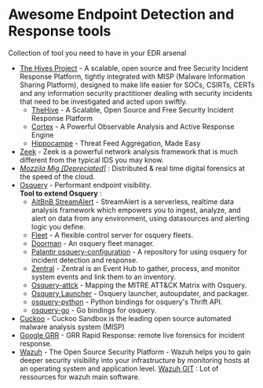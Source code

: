 # Awesome Endpoint Detection and Response tools

Collection of tool you need to have in your EDR arsenal

- [The Hives Project](https://thehive-project.org/) - A scalable, open source and free Security Incident Response Platform, tightly integrated with MISP (Malware Information Sharing Platform), designed to make life easier for SOCs, CSIRTs, CERTs and any information security practitioner dealing with security incidents that need to be investigated and acted upon swiftly.
  - [TheHive](https://github.com/TheHive-Project/TheHive) - A Scalable, Open Source and Free Security Incident Response Platform
  - [Cortex](https://github.com/TheHive-Project/Cortex) - A Powerful Observable Analysis and Active Response Engine
  - [Hippocampe](https://github.com/TheHive-Project/Hippocampe) - Threat Feed Aggregation, Made Easy
- [Zeek](https://github.com/zeek/zeek) - Zeek is a powerful network analysis framework that is much different from the typical IDS you may know.
- [*Mozzila Mig [Depreciated]*](https://github.com/mozilla/mig) : Distributed & real time digital forensics at the speed of the cloud.
- [Osquery](https://osquery.io/) - Performant endpoint visibility.    
  **Tool to extend Osquery** :
  - [AitBnB StreamAlert](https://github.com/airbnb/streamalert) - StreamAlert is a serverless, realtime data analysis framework which empowers you to ingest, analyze, and alert on data from any environment, using datasources and alerting logic you define. 
  - [Fleet](https://github.com/kolide/fleet) - A flexible control server for osquery fleets. 
  - [Doorman](https://github.com/mwielgoszewski/doorman) - An osquery fleet manager.
  - [Palantir osquery-configuration](https://github.com/palantir/osquery-configuration) - A repository for using osquery for incident detection and response.
  - [Zentral](https://github.com/zentralopensource/zentral) - Zentral is an Event Hub to gather, process, and monitor system events and link them to an inventory.
  - [Osquery-attck](https://github.com/teoseller/osquery-attck) - Mapping the MITRE ATT&CK Matrix with Osquery.
  - [Osquery Launcher](https://github.com/kolide/launcher) - Osquery launcher, autoupdater, and packager.
  - [osquery-python](https://github.com/osquery/osquery-python) - Python bindings for osquery's Thrift API.
  - [osquery-go](https://github.com/kolide/osquery-go) - Go bindings for osquery.
- [Cuckoo](https://github.com/cuckoosandbox/cuckoo) - Cuckoo Sandbox is the leading open source automated malware analysis system (MISP)
- [Google GRR](https://github.com/google/grr) - GRR Rapid Response: remote live forensics for incident response. 
- [Wazuh](https://github.com/wazuh/wazuh) - The Open Source Security Platform - Wazuh helps you to gain deeper security visibility into your infrastructure by monitoring hosts at an operating system and application level. [Wazuh GIT](https://github.com/wazuh) : Lot of ressources for wazuh main software.